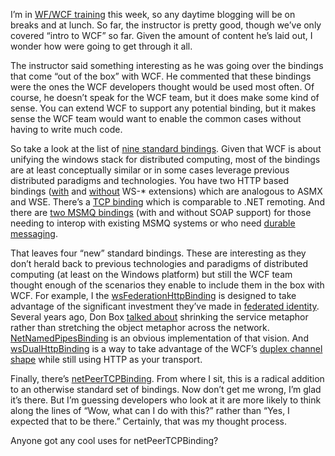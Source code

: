 I’m in [WF/WCF training](http://www.quicklearn.com/wf_wcf.htm) this
week, so any daytime blogging will be on breaks and at lunch. So far,
the instructor is pretty good, though we’ve only covered “intro to WCF”
so far. Given the amount of content he’s laid out, I wonder how were
going to get through it all.

The instructor said something interesting as he was going over the
bindings that come “out of the box” with WCF. He commented that these
bindings were the ones the WCF developers thought would be used most
often. Of course, he doesn’t speak for the WCF team, but it does make
some kind of sense. You can extend WCF to support any potential binding,
but it makes sense the WCF team would want to enable the common cases
without having to write much code.

So take a look at the list of [nine standard
bindings](http://msdn.microsoft.com/library/en-us/dnlong/html/wcfarch.asp).
Given that WCF is about unifying the windows stack for distributed
computing, most of the bindings are at least conceptually similar or in
some cases leverage previous distributed paradigms and technologies. You
have two HTTP based bindings
([with](http://blogs.msdn.com/drnick/archive/2006/06/09/623578.aspx) and
[without](http://blogs.msdn.com/drnick/archive/2006/06/01/612672.aspx)
WS-\* extensions) which are analogous to ASMX and WSE. There’s a [TCP
binding](http://blogs.msdn.com/drnick/archive/2006/06/05/617703.aspx)
which is comparable to .NET remoting. And there are [two MSMQ
bindings](http://blogs.msdn.com/drnick/archive/2006/07/17/667988.aspx)
(with and without SOAP support) for those needing to interop with
existing MSMQ systems or who need [durable
messaging](http://friends.newtelligence.net/clemensv/PermaLink,guid,e75402c6-bdd6-438c-9bf2-31f64b8e0557.aspx).

That leaves four “new” standard bindings. These are interesting as they
don’t herald back to previous technologies and paradigms of distributed
computing (at least on the Windows platform) but still the WCF team
thought enough of the scenarios they enable to include them in the box
with WCF. For example, I the
[wsFederationHttpBinding](http://blogs.msdn.com/drnick/archive/2006/06/23/643814.aspx)
is designed to take advantage of the significant investment they’ve made
in [federated identity](http://msdn.microsoft.com/ws-federation/).
Several years ago, Don Box [talked
about](http://www.theserverside.net/tt/talks/videos/DonBox/interview.tss?bandwidth=dsl)
shrinking the service metaphor rather than stretching the object
metaphor across the network.
[NetNamedPipesBinding](http://blogs.msdn.com/drnick/archive/2006/06/06/618445.aspx)
is an obvious implementation of that vision. And
[wsDualHttpBinding](http://blogs.msdn.com/drnick/archive/2006/06/22/642481.aspx)
is a way to take advantage of the WCF’s [duplex channel
shape](http://blogs.msdn.com/drnick/archive/2006/03/07/544724.aspx) while
still using HTTP as your transport.

Finally, there’s
[netPeerTCPBinding](http://blogs.msdn.com/drnick/archive/2006/07/18/669486.aspx).
From where I sit, this is a radical addition to an otherwise standard
set of bindings. Now don’t get me wrong, I’m glad it’s there. But I’m
guessing developers who look at it are more likely to think along the
lines of “Wow, what can I do with this?” rather than “Yes, I expected
that to be there.” Certainly, that was my thought process.

Anyone got any cool uses for netPeerTCPBinding?
